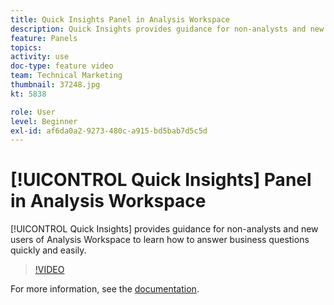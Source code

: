 ```yaml
---
title: Quick Insights Panel in Analysis Workspace
description: Quick Insights provides guidance for non-analysts and new users of Analysis Workspace to learn how to answer business questions quickly and easily.
feature: Panels
topics: 
activity: use
doc-type: feature video
team: Technical Marketing
thumbnail: 37248.jpg
kt: 5838

role: User
level: Beginner
exl-id: af6da0a2-9273-480c-a915-bd5bab7d5c5d
---
```

# [!UICONTROL Quick Insights] Panel in Analysis Workspace

[!UICONTROL Quick Insights] provides guidance for non-analysts and new users of Analysis Workspace to learn how to answer business questions quickly and easily.

>[!VIDEO](https://video.tv.adobe.com/v/37248/?quality=12&learn=on)

For more information, see the [documentation](https://experienceleague.adobe.com/docs/analytics/analyze/analysis-workspace/panels/quickinsight.html).
